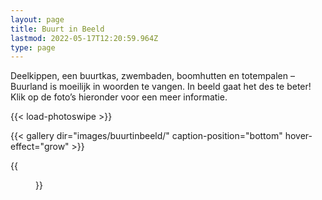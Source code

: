 ```yaml
---
layout: page
title: Buurt in Beeld
lastmod: 2022-05-17T12:20:59.964Z
type: page
---
```

Deelkippen, een buurtkas, zwembaden, boomhutten en totempalen – Buurland is moeilijk in woorden te vangen. In beeld gaat het des te beter! Klik op de foto’s hieronder voor een meer informatie.

{{< load-photoswipe >}}

{{< gallery dir="images/buurtinbeeld/" caption-position="bottom" hover-effect="grow" >}}

{{<figure src="images/jatzee.jpg" link="http://www.google.com" class="no-photoswipe" >}}